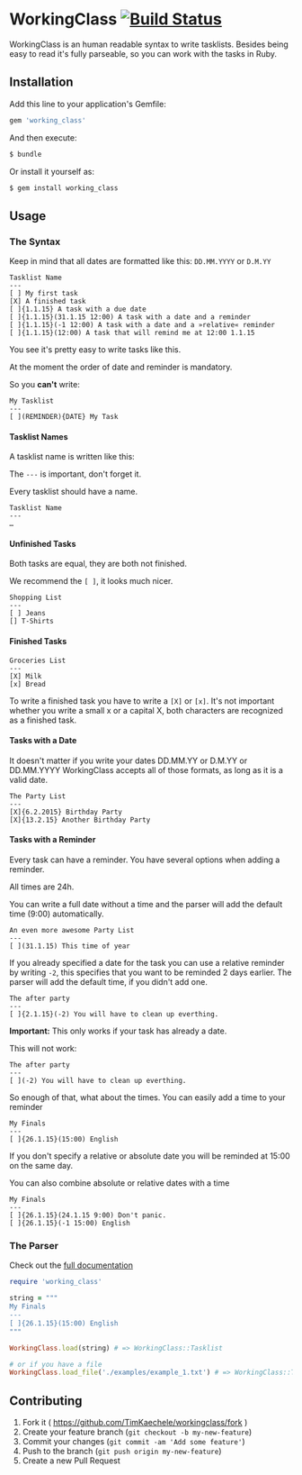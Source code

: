 # WorkingClass [![Build Status](https://travis-ci.org/TimKaechele/WorkingClass.svg?branch=master)](https://travis-ci.org/TimKaechele/WorkingClass)

WorkingClass is an human readable syntax to write tasklists.
Besides being easy to read it's fully parseable, so you can work with the tasks
in Ruby.

## Installation

Add this line to your application's Gemfile:

```ruby
gem 'working_class'
```

And then execute:

```sh
$ bundle
```

Or install it yourself as:

```sh
$ gem install working_class
```

## Usage

### The Syntax

Keep in mind that all dates are formatted like this: `DD.MM.YYYY` or `D.M.YY`

```
Tasklist Name
---
[ ] My first task
[X] A finished task
[ ]{1.1.15} A task with a due date
[ ]{1.1.15}(31.1.15 12:00) A task with a date and a reminder
[ ]{1.1.15}(-1 12:00) A task with a date and a »relative« reminder
[ ]{1.1.15}(12:00) A task that will remind me at 12:00 1.1.15
```

You see it's pretty easy to write tasks like this.

At the moment the order of date and reminder is mandatory.

So you **can't** write:

```
My Tasklist
---
[ ](REMINDER){DATE} My Task
```


#### Tasklist Names

A tasklist name is written like this:

The `---` is important, don't forget it.

Every tasklist should have a name.

```
Tasklist Name
---
…
```

#### Unfinished Tasks

Both tasks are equal, they are both not finished.

We recommend the `[ ]`, it looks much nicer.

```
Shopping List
---
[ ] Jeans
[] T-Shirts
```

#### Finished Tasks

```
Groceries List
---
[X] Milk
[x] Bread
```

To write a finished task you have to write a `[X]` or `[x]`. It's not important
whether you write a small x or a capital X, both characters are recognized as
a finished task.


#### Tasks with a Date

It doesn't matter if you write your dates DD.MM.YY or D.M.YY or DD.MM.YYYY
WorkingClass accepts all of those formats, as long as it is a valid date.


```
The Party List
---
[X]{6.2.2015} Birthday Party
[X]{13.2.15} Another Birthday Party
```

#### Tasks with a Reminder

Every task can have a reminder.
You have several options when adding a reminder.

All times are 24h.

You can write a full date without a time and the parser will add the default
time (9:00) automatically.

```
An even more awesome Party List
---
[ ](31.1.15) This time of year
```

If you already specified a date for the task you can use a relative reminder
by writing `-2`, this specifies that you want to be reminded 2 days earlier.
The parser will add the default time, if you didn't add one.

```
The after party
---
[ ]{2.1.15}(-2) You will have to clean up everthing.
```

**Important:** This only works if your task has already a date.

This will not work:

```
The after party
---
[ ](-2) You will have to clean up everthing.
```

So enough of that, what about the times. You can easily add a time to your
reminder

```
My Finals
---
[ ]{26.1.15}(15:00) English
```

If you don't specify a relative or absolute date you will be reminded at 15:00
on the same day.


You can also combine absolute or relative dates with a time

```
My Finals
---
[ ]{26.1.15}(24.1.15 9:00) Don't panic.
[ ]{26.1.15}(-1 15:00) English
```

### The Parser

Check out the [full documentation](http://www.rubydoc.info/github/TimKaechele/WorkingClass/master)

```ruby
require 'working_class'

string = """
My Finals
---
[ ]{26.1.15}(15:00) English
"""

WorkingClass.load(string) # => WorkingClass::Tasklist

# or if you have a file
WorkingClass.load_file('./examples/example_1.txt') # => WorkingClass::Tasklist

```

## Contributing

1. Fork it ( https://github.com/TimKaechele/workingclass/fork )
2. Create your feature branch (`git checkout -b my-new-feature`)
3. Commit your changes (`git commit -am 'Add some feature'`)
4. Push to the branch (`git push origin my-new-feature`)
5. Create a new Pull Request
